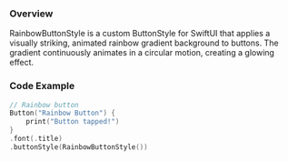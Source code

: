 
### Overview

RainbowButtonStyle is a custom ButtonStyle for SwiftUI that applies a visually striking, animated rainbow gradient background to buttons.
The gradient continuously animates in a circular motion, creating a glowing effect. 

### Code Example

```swift
// Rainbow button
Button("Rainbow Button") {
    print("Button tapped!")
}
.font(.title)
.buttonStyle(RainbowButtonStyle())
```

